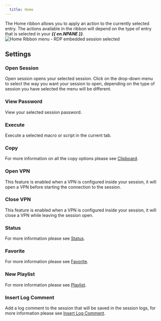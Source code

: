```yaml
---
  title: Home
---
```

The Home ribbon allows you to apply an action to the currently selected entry. The actions available in the ribbon will depend on the type of entry that is selected in your ***{{ en.NPANE }}***.  
![Home Ribbon menu - RDP embedded session selected](https://webdevolutions.azureedge.net/docs/en/rdm/mac/clip10326.png) 

## Settings 

### Open Session 

Open session opens your selected session. Click on the drop-down menu to select the way you want your session to open, depending on the type of session you have selected the menu will be different. 

### View Password 

View your selected session password. 

### Execute 

Execute a selected macro or script in the current tab. 

### Copy 

For more information on all the copy options please see [Clipboard](/rdm/mac/commands/home/clipboard/). 

### Open VPN 

This feature is enabled when a VPN is configured inside your session, it will open a VPN before starting the connection to the session. 

### Close VPN 

This feature is enabled when a VPN is configured inside your session, it will close a VPN while leaving the session open. 

### Status 

For more information please see [Status](/rdm/mac/commands/home/status/). 

### Favorite 

For more information please see [Favorite](/rdm/mac/commands/home/favorite/). 

### New Playlist 

For more information please see [Playlist](/rdm/mac/commands/edit/play-list/). 

### Insert Log Comment 

Add a log comment to the session that will be saved in the session logs, for more information please see [Insert Log Comment](/rdm/mac/commands/home/insert-log-comment/). 

